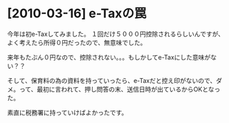 # [2010-03-16] e-Taxの罠


今年は初e-Taxしてみました。
１回だけ５０００円控除されるらしいんですが、よく考えたら所得０円だったので、無意味でした。

来年もたぶん０円なので、控除されない。。。もしかしてe-Taxにした意味がない？？

そして、保育料の為の資料を持っていったら、e-Taxだと控え印がないので、ダメ。って、最初に言われて、押し問答の末、送信日時が出ているからOKとなった。

素直に税務署に持っていけばよかったです。

